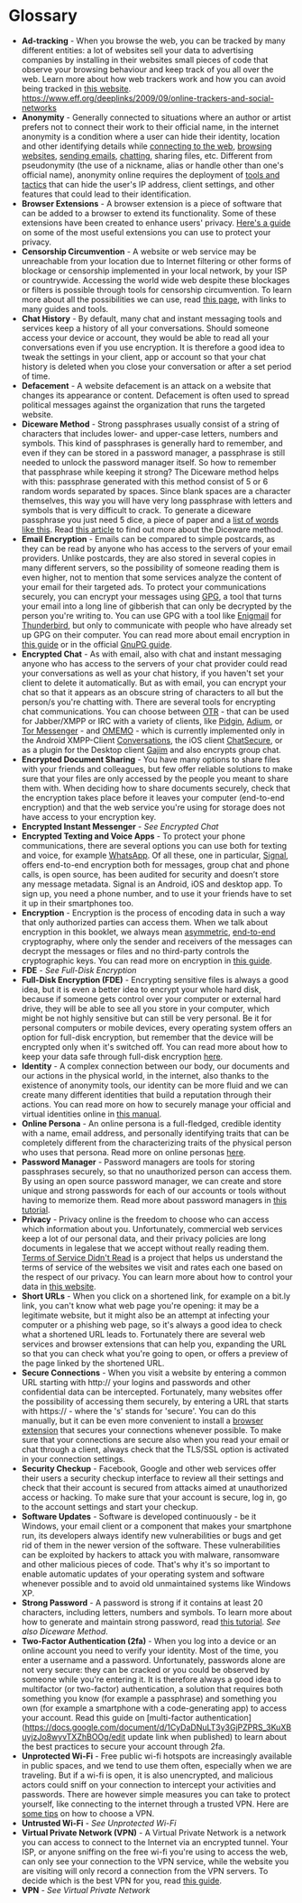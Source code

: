 Glossary
========

- **Ad-tracking** - When you browse the web, you can be tracked by many
  different entities: a lot of websites sell your data to advertising companies
  by installing in their websites small pieces of code that observe your
  browsing behaviour and keep track of you all over the web. Learn more about
  how web trackers work and how you can avoid being tracked in [this
  website](https://myshadow.org/browser-tracking).
  https://www.eff.org/deeplinks/2009/09/online-trackers-and-social-networks
- **Anonymity** - Generally connected to situations where an author or artist
  prefers not to connect their work to their official name, in the internet
  anonymity is a condition where a user can hide their identity, location and
  other identifying details while [connecting to the
  web](https://hygiene.digitalpublicsquare.com/I_want_to_be_anonymous_connecting_to_the_web/),
  [browsing
  websites](https://hygiene.digitalpublicsquare.com/I_want_to_be_anonymous_when_browsing_the_web/),
  [sending
  emails](https://hygiene.digitalpublicsquare.com/I_want_to_send_an_anonymous_email/),
  [chatting](https://hygiene.digitalpublicsquare.com/Id_like_to_have_an_anonymous_conversation/),
  sharing files, etc.  Different from pseudonymity (the use of a nickname, alias
  or handle other than one's official name), anonymity online requires the
  deployment of [tools and
  tactics](https://hygiene.digitalpublicsquare.com/Identity_or_Location/) that
  can hide the user's IP address, client settings, and other features that could
  lead to their identification.
- **Browser Extensions** - A browser extension is a piece of software that can
  be added to a browser to extend its functionality. Some of these extensions
  have been created to enhance users' privacy. [Here's a
  guide](https://myshadow.org/prevent-online-tracking) on some of the most
  useful extensions you can use to protect your privacy.
- **Censorship Circumvention** - A website or web service may be unreachable
  from your location due to Internet filtering or other forms of blockage or
  censorship implemented in your local network, by your ISP or countrywide.
  Accessing the world wide web despite these blockages or filters is possible
  through tools for censorship circumvention. To learn more about all the
  possibilities we can use, read [this
  page](https://hygiene.digitalpublicsquare.com/I_want_to_learn_about_circumventing_Internet_censorship),
  with links to many guides and tools.
- **Chat History** - By default, many chat and instant messaging tools and
  services keep a history of all your conversations. Should someone access your
  device or account, they would be able to read all your conversations even if
  you use encryption. It is therefore a good idea to tweak the settings in your
  client, app or account so that your chat history is deleted when you close
  your conversation or after a set period of time.
- **Defacement** - A website defacement is an attack on a website that changes
  its appearance or content. Defacement is often used to spread political
  messages against the organization that runs the targeted website.
- **Diceware Method** - Strong passphrases usually consist of a string of
  characters that includes lower- and upper-case letters, numbers and symbols.
  This kind of passphrases is generally hard to remember, and even if they can
  be stored in a password manager, a passphrase is still needed to unlock the
  password manager itself. So how to remember that passphrase while keeping it
  strong? The Diceware method helps with this: passphrase generated with this
  method consist of 5 or 6 random words separated by spaces. Since blank spaces
  are a character themselves, this way you will have very long passphrase with
  letters and symbols that is very difficult to crack. To generate a diceware
  passphrase you just need 5 dice, a piece of paper and a [list of words like
  this](http://world.std.com/~reinhold/dicewarewordlist.pdf). Read [this
  article](https://theintercept.com/2015/03/26/passphrases-can-memorize-attackers-cant-guess/)
  to find out more about the Diceware method.
- **Email Encryption** - Emails can be compared to simple postcards, as they can
  be read by anyone who has access to the servers of your email providers.
  Unlike postcards, they are also stored in several copies in many different
  servers, so the possibility of someone reading them is even higher, not to
  mention that some services analyze the content of your email for their
  targeted ads. To protect your communications securely, you can encrypt your
  messages using [GPG](https://gnupg.org/), a tool that turns your email into a long line of gibberish
  that can only be decrypted by the person you're writing to. You can use GPG
  with a tool like [Enigmail](https://www.enigmail.net) for
  [Thunderbird](https://www.mozilla.org/en-US/thunderbird/), but only to
  communicate with people who have already set up GPG on their computer. You can
  read more about email encryption in [this
  guide](https://securityinabox.org/en/guide/secure-communication/#encrypting-and-authenticating-individual-messages)
  or in the official [GnuPG guide](https://gnupg.org/gph/en/manual.html).
- **Encrypted Chat** - As with email, also with chat and instant messaging
  anyone who has access to the servers of your chat provider could read your
  conversations as well as your chat history, if you haven't set your client to
  delete it automatically. But as with email, you can encrypt your chat so that
  it appears as an obscure string of characters to all but the person/s you're
  chatting with. There are several tools for encrypting chat communications. You
  can choose between
  [OTR](https://securityinabox.org/en/guide/secure-communication/#securing-your-instant-messaging-software) -
  that can be used for Jabber/XMPP or IRC with a variety of clients, like
  [Pidgin](https://pidgin.im/), [Adium](https://adium.im/),  or [Tor
  Messenger](https://blog.torproject.org/blog/tor-messenger-beta-chat-over-tor-easily) -
  and [OMEMO](https://conversations.im/omemo/) - which is currently
  implemented only in the Android XMPP-Client
  [Conversations](https://conversations.im/), the iOS client
  [ChatSecure](https://chatsecure.org/), or as a plugin for the Desktop client
  [Gajim](https://gajim.org/) and also encrypts group chat.
- **Encrypted Document Sharing** - You have many options to share files with
  your friends and colleagues, but few offer reliable solutions to make sure
  that your files are only accessed by the people you meant to share them with.
  When deciding how to share documents securely, check that the encryption takes
  place before it leaves your computer (end-to-end encryption) and that the web
  service you're using for storage does not have access to your encryption key.
- **Encrypted Instant Messenger** - *See Encrypted Chat*
- **Encrypted Texting and Voice Apps** - To protect your phone communications,
  there are several options you can use both for texting and voice, for example
  [WhatsApp](https://www.whatsapp.com/). Of all these, one in particular,
  [Signal](https://signal.org/), offers end-to-end encryption both for messages,
  group chat and phone calls, is open source, has been audited for security and
  doesn’t store any message metadata. Signal is an Android, iOS and desktop app.
  To sign up, you need a phone number, and to use it your friends have to set it
  up in their smartphones too.
- **Encryption** - Encryption is the process of encoding data in such a way that
  only authorized parties can access them. When we talk about encryption in this
  booklet, we always mean
  [asymmetric](https://en.wikipedia.org/wiki/Public-key_cryptography),
  [end-to-end](https://en.wikipedia.org/wiki/End-to-end_encryption)
  cryptography, where only the sender and receivers of the messages can decrypt
  the messages or files and no third-party controls the cryptographic keys. You
  can read more on encryption in [this
  guide](https://ssd.eff.org/en/module/what-encryption).
- **FDE** - *See Full-Disk Encryption*
- **Full-Disk Encryption (FDE)** - Encrypting sensitive files is always a good
  idea, but it is even a better idea to encrypt your whole hard disk, because if
  someone gets control over your computer or external hard drive, they will be
  able to see all you store in your computer, which might be not highly
  sensitive but can still be very personal. Be it for personal computers or
  mobile devices, every operating system offers an option for full-disk
  encryption, but remember that the device will be encrypted only when it's
  switched off. You can read more about how to keep your data safe through
  full-disk encryption
  [here](https://ssd.eff.org/en/playlist/human-rights-defender#keeping-your-data-safe).
- **Identity** - A complex connection between our body, our documents and our
  actions in the physical world, in the internet, also thanks to the existence
  of anonymity tools, our identity can be more fluid and we can create many
  different identities that build a reputation through their actions. You can
  read more on how to securely manage your official and virtual identities
  online in [this
  manual](https://gendersec.tacticaltech.org/wiki/index.php/Step_1).
- **Online Persona** - An online persona is a full-fledged, credible identity
  with a name, email address, and personally identifying traits that can be
  completely different from the characterizing traits of the physical person who
  uses that persona. Read more on online personas
  [here](https://gendersec.tacticaltech.org/wiki/index.php/Step_1#Creating_a_credible_persona).
- **Password Manager** - Password managers are tools for storing passphrases
  securely, so that no unauthorized person can access them. By using an open
  source password manager, we can create and store unique and strong passwords
  for each of our accounts or tools without having to memorize them. Read more
  about password managers in [this
  tutorial](https://securityinabox.org/en/guide/passwords/#recording-passwords-securely).
- **Privacy** - Privacy online is the freedom to choose who can access which
  information about you. Unfortunately, commercial web services keep a lot of
  our personal data, and their privacy policies are long documents in legalese
  that we accept without really reading them. [Terms of Service Didn't
  Read](https://tosdr.org/) is a project that helps us understand the terms of
  service of the websites we visit and rates each one based on the respect of
  our privacy.  You can learn more about how to control your data in [this
  website](https://myshadow.org/increase-your-privacy).
- **Short URLs** - When you click on a shortened link, for example on a bit.ly
  link, you can't know what web page you're opening: it may be a legitimate
  website, but it might also be an attempt at infecting your computer or a
  phishing web page, so it's always a good idea to check what a shortened URL
  leads to. Fortunately there are several web services and browser extensions
  that can help you, expanding the URL so that you can check what you're going
  to open, or offers a preview of the page linked by the shortened URL.
- **Secure Connections** - When you visit a website by entering a common URL
  starting with http:// your logins and passwords and other confidential data
  can be intercepted. Fortunately, many websites offer the possibility of
  accessing them securely, by entering a URL that starts with https:// - where
  the 's' stands for 'secure'. You can do this manually, but it can be even more
  convenient to install a [browser
  extension](https://www.eff.org/https-everywhere) that secures your connections
  whenever possible. To make sure that your connections are secure also when you
  read your email or chat through a client, always check that the TLS/SSL option
  is activated in your connection settings.
- **Security Checkup** - Facebook, Google and other web services offer their
  users a security checkup interface to review all their settings and check that
  their account is secured from attacks aimed at unauthorized access or hacking.
  To make sure that your account is secure, log in, go to the account settings
  and start your checkup.
- **Software Updates** - Software is developed continuously - be it Windows,
  your email client or a component that makes your smartphone run, its
  developers always identify new vulnerabilities or bugs and get rid of them in
  the newer version of the software. These vulnerabilities can be exploited by
  hackers to attack you with malware, ransomware and other malicious pieces of
  code. That's why it's so important to enable automatic updates of your
  operating system and software whenever possible and to avoid old unmaintained
  systems like Windows XP.
- **Strong Password** - A password is strong if it contains at least 20
  characters, including letters, numbers and symbols. To learn more about how to
  generate and maintain strong password, read [this
  tutorial](https://securityinabox.org/en/guide/passwords/). *See also Diceware
  Method*.
- **Two-Factor Authentication (2fa)** - When you log into a device or an online
  account you need to verify your identity. Most of the time, you enter a
  username and a password. Unfortunately, passwords alone are not very secure:
  they can be cracked or you could be observed by someone while you're entering
  it. It is therefore always a good idea to multifactor (or two-factor)
  authentication, a solution that requires both something you know (for example
  a passphrase) and something you own (for example a smartphone with a
  code-generating app) to access your account. Read this guide on [multi-factor
  authentication](https://docs.google.com/document/d/1CyDaDNuLT3y3GjPZPRS_3KuXBuyjzJo8wyvTXZhBOOg/edit
  update link when published) to learn about the best practices to secure your
  account through 2fa.
- **Unprotected Wi-Fi** - Free public wi-fi hotspots are increasingly available
  in public spaces, and we tend to use them often, especially when we are
  traveling. But if a wi-fi is open, it is also unencrypted, and malicious
  actors could sniff on your connection to intercept your activities and
  passwords.  There are however simple measures you can take to protect
  yourself, like connecting to the internet through a trusted VPN. Here are
  [some tips](https://ssd.eff.org/en/module/choosing-vpn-thats-right-you) on how
  to choose a VPN.
- **Untrusted Wi-Fi** - *See Unprotected Wi-Fi*
- **Virtual Private Network (VPN)** - A Virtual Private Network is a network you
  can access to connect to the Internet via an encrypted tunnel. Your ISP, or
  anyone sniffing on the free wi-fi you're using to access the web, can only see
  your connection to the VPN service, while the website you are visiting will
  only record a connection from the VPN servers. To decide which is the best VPN
  for you, read [this
  guide](https://ssd.eff.org/en/module/choosing-vpn-thats-right-you). 
- **VPN** - *See Virtual Private Network*
